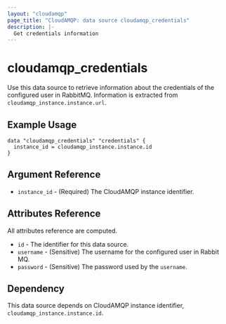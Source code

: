 ```yaml
---
layout: "cloudamqp"
page_title: "CloudAMQP: data source cloudamqp_credentials"
description: |-
  Get credentials information
---
```


# cloudamqp_credentials

Use this data source to retrieve information about the credentials of the configured user in
RabbitMQ. Information is extracted from `cloudamqp_instance.instance.url`.

## Example Usage

```hcl
data "cloudamqp_credentials" "credentials" {
  instance_id = cloudamqp_instance.instance.id
}
```

## Argument Reference

* `instance_id` - (Required) The CloudAMQP instance identifier.

## Attributes Reference

All attributes reference are computed.

* `id`          - The identifier for this data source.
* `username`    - (Sensitive) The username for the configured user in Rabbit MQ.
* `password`    - (Sensitive) The password used by the `username`.

## Dependency

This data source depends on CloudAMQP instance identifier, `cloudamqp_instance.instance.id`.
